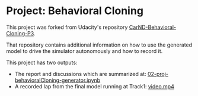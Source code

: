 # Project: Behavioral Cloning

This project was forked from Udacity's repository [CarND-Behavioral-Cloning-P3](https://github.com/udacity/CarND-Behavioral-Cloning-P3).

That repository contains additional information on how to use the generated model to drive the simulator autonomously and how to record it.

This project has two outputs:
- The report and discussions which are summarized at: [02-proj-behavioralCloning-generator.ipynb](https://github.com/hmaleman/course-udacity-selfDrivingCarND/blob/master/term1-computerVision-DeepLearning/09-proj-behavioralCloning/02-proj-behavioralCloning-generator.ipynb)
- A recorded lap from the final model running at Track1: [video.mp4](https://github.com/hmaleman/course-udacity-selfDrivingCarND/blob/master/term1-computerVision-DeepLearning/09-proj-behavioralCloning/video.mp4) 
